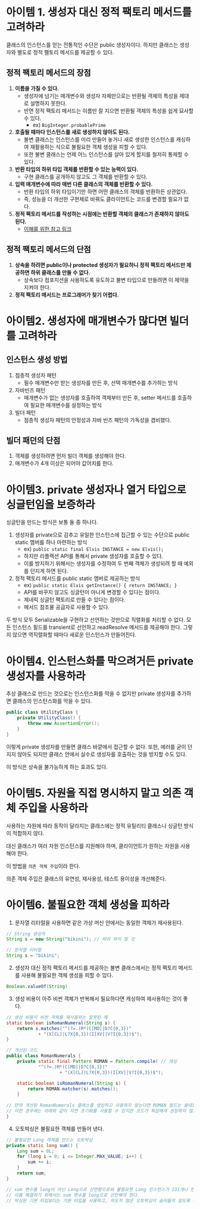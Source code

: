 # 아이템 1. 생성자 대신 정적 팩토리 메서드를 고려하라

클래스의 인스턴스를 얻는 전통적인 수단은 public 생성자이다. 
하지만 클래스는 생성자와 별도로 정적 팰토리 메서드를 제공할 수 있다.

## 정적 팩토리 메서드의 장점
1. **이름을 가질 수 있다.**
   - 생성자에 넘기는 매개변수와 생성자 자체만으로는 반환될 객체의 특성을 제대로 설명하지 못한다. 
   - 반면 정적 팩토리 메서드는 이름만 잘 지으면 반환될 객체의 특성을 쉽게 묘사할 수 있다.
     - ex) `BigInteger.probablePrime`
2. **호출될 때마다 인스턴스를 새로 생성하지 않아도 된다.**
   - 불변 클래스는 인스턴스를 미리 만들어 놓거나 새로 생성한 인스턴스를 캐싱하여 재활용하는 식으로 불필요한 객체 생성을 피할 수 있다.
   - 또한 불변 클래스는 언제 어느 인스턴스를 살아 있게 할지를 철저히 통제할 수 있다.
3. **반환 타입의 하위 타입 객체를 반환할 수 있는 능력이 있다.**
    - 구현 클래스를 공개하지 않고도 그 객체를 반환할 수 있다.
4. **입력 매개변수에 따라 매번 다른 클래스의 객체를 반환할 수 있다.**
    - 반환 타입의 하위 타입이기만 하면 어떤 클래스의 객체를 반환하든 상관없다.
    - 즉, 성능을 더 개선한 구현체로 바꿔도 클라이언트는 코드를 변경할 필요가 없다.
5. **정적 팩토리 메서드를 작성하는 시점에는 반환할 객체의 클래스가 존재하지 않아도 된다.**
    - <a href="https://sihyung92.oopy.io/java/service-provider-framework"> 이해를 위한 참고 링크 </a>
    
## 정적 팩토리 메서드의 단점
1. **상속을 하려면 public이나 protected 생성자가 필요하니 정적 팩토리 메서드만 제공하면 하위 클래스를 만들 수 없다.**
    - 상속보다 컴포지션을 사용하도록 유도하고 불변 타입으로 만들려면 이 제약을 지켜야 한다.
2. **정적 팩토리 메서드는 프로그래머가 찾기 어렵다.**

# 아이템2. 생성자에 매개변수가 많다면 빌더를 고려하라

## 인스턴스 생성 방법
1. 점층적 생성자 패턴
    - 필수 매개변수만 받는 생성자를 만든 후, 선택 매개변수를 추가하는 방식
2. 자바빈즈 패턴
    - 매개변수가 없는 생성자를 호출하여 객체부터 만든 후, setter 메서드를 호출하여 필요한 매개변수를 설정하는 방식
3. 빌더 패턴 
    - 점층적 생성자 패턴의 안정성과 자바 빈즈 패턴의 가독성을 겸비했다.

## 빌더 패던의 단점
1. 객체를 생성하려면 먼저 빌더 객체를 생성해야 한다.
2. 매개변수가 4개 이상은 되어야 값어치를 한다.

# 아이템3. private 생성자나 열거 타입으로 싱글턴임을 보증하라

싱글턴을 만드는 방식은 보통 둘 중 하나다.
1. 생성자를 private으로 감추고 유일한 인스턴스에 접근할 수 있는 수단으로 public static 멤버를 하나 마련하는 방식
   - ex) `public static final Elvis INSTANCE = new Elvis();`
   - 하지만 리플렉션 API를 통해서 private 생성자를 호출할 수 있다.
   - 이를 방지하기 위해서는 생성자를 수정하여 두 번째 객체가 생성되려 할 때 예외를 던지게 하면 된다.
2. 정적 팩토리 메서드를 public static 멤버로 제공하는 방식
   - ex) `public static Elvis getInstance() { return INSTANCE; }`
   - API를 바꾸지 않고도 싱글턴이 아니게 변경할 수 있다는 점이다.
   - 제네릭 싱글턴 팩토리로 만들 수 있다는 점이다. 
   - 메서드 참조물 공급자로 사용할 수 있다.

두 방식 모두 Serializable을 구현하고 선언하는 것만으로 직렬화를 처리할 수 없다.
모든 인스턴스 필드를 transient로 선언하고 readResolve 메서드를 제공해야 한다.
그렇지 않으면 역직렬화할 때마다 새로운 인스턴스가 만들어진다.

# 아이템4. 인스턴스화를 막으려거든 private 생성자를 사용하라

추상 클래스로 만드는 것으로는 인스턴스화를 막을 수 없지만
private 생성자를 추가하면 클래스의 인스턴스화를 막을 수 있다.

```java
public class UtilityClass {
    private UtilityClass() {
        throw new AssertionError();
    }
}
```

이렇게 private 생성자를 만들면 클래스 바깥에서 접근할 수 없다. 또한, 에러를 굳이 던지지 않아도 되지만 클래스 안에서 실수로 생성자를 호출하는 것을 방지할 수도 있다.

이 방식은 상속을 불가능하게 하는 효과도 있다. 

# 아이템5. 자원을 직접 명시하지 말고 의존 객체 주입을 사용하라

사용하는 자원에 따라 동작이 달라지는 클래스에는 정적 유틸리티 클래스나 싱글턴 방식이 적합하지 않다.

대신 클래스가 여러 자원 인스턴스를 지원해야 하며, 클라이언트가 원하는 자원을 사용해야 한다.

이 방법을 `의존 객체 주입`이라 한다.

의존 객체 주입은 클래스의 유연성, 재사용성, 테스트 용이성을 개선해준다.

# 아이템6. 불필요한 객체 생성을 피하라


1. 문자열 리터럴을 사용하면 같은 가상 머신 안에서는 동일한 객체가 재사용된다.

 ```java
// String 생성자
 String s = new String("bikini"); // 따라 하지 말 것

// 문자열 리터럴
 String s = "bikini";
 ```

2. 생성자 대신 정적 팩토리 메서드를 제공하는 불변 클래스에서는 정적 팩토리 메서드를 사용해 불필요한 객체 생성을 피할 수 있다.

```java
Boolean.valueOf(String)
```

3. 생성 비용이 아주 비싼 객체가 반복해서 필요하다면 캐싱하여 재사용하는 것이 좋다.

```java
// 생성 비용이 비싼 객체를 재사용하는 잘못된 예
static boolean isRomanNumeral(String s) {
    return s.matches("^(?=.)M*(C[MD]|D?C{0,3})"
            + "(X[CL]|L?X{0,3})(I[XV]|V?I{0,3})$");
}

// 개선된 코드
public class RomanNumerals {
    private static final Pattern ROMAN = Pattern.compile( // 캐싱
            "^(?=.)M*(C[MD]|D?C{0,3})"
                    + "(X[CL]|L?X{0,3})(I[XV]|V?I{0,3})$");

    static boolean isRomanNumeral(String s) {
        return ROMAN.matcher(s).matches();
    }
    
// 만약 개선된 RomanNumerals 클래스를 생성하고 사용하지 않는다면 ROMAN 필드는 쓸데없이 초기화된다.
// 이런 경우에는 아래와 같이 지연 초기화를 사용할 수 있지만 코드가 복잡해져 권장하지 않는다.
}
```

4. 오토박싱은 불필요한 객체를 만들어 낸다.

```java
// 불필요한 Long 객체를 만드는 오토박싱
private static long sum() {
    Long sum = 0L;
    for (long i = 0; i <= Integer.MAX_VALUE; i++) {
        sum += i;
    }
    return sum;
}

// sum 변수를 long이 아닌 Long으로 선언함으로써 불필요한 Long 인스턴스가 231개나 만들어진다.
// 이를 해결하기 위해서는 sum 변수를 long으로 선언해야 한다.
// 박싱된 기본 타입보다는 기본 타입을 사용하고, 의도치 않은 오토박싱이 숨어들지 않도록 주의하자.
```





